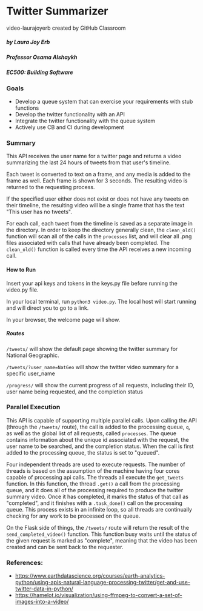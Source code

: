 # Twitter Summarizer
video-laurajoyerb created by GitHub Classroom

##### by Laura Joy Erb
##### Professor Osama Alshaykh
##### EC500: Building Software

### Goals
 - Develop a queue system that can exercise your requirements with stub functions
 - Develop the twitter functionality with an API
 - Integrate the twitter functionality with the queue system
 - Actively use CB and CI during development

### Summary
This API receives the user name for a twitter page and returns a video summarizing the last 24 hours of tweets from that user's timeline.

Each tweet is converted to text on a frame, and any media is added to the frame as well. Each frame is shown for 3 seconds. The resulting video is returned to the requesting process.

If the specified user either does not exist or does not have any tweets on their timeline, the resulting video will be a single frame that has the text "This user has no tweets".

For each call, each tweet from the timeline is saved as a separate image in the directory. In order to keep the directory generally clean, the `clean_old()` function will scan all of the calls in the `processes` list, and will clear all .png files associated with calls that have already been completed. The `clean_old()` function is called every time the API receives a new incoming call.

#### How to Run
Insert your api keys and tokens in the keys.py file before running the video.py file.

In your local terminal, run `python3 video.py`. The local host will start running and will direct you to go to a link.

In your browser, the welcome page will show.

##### Routes
`/tweets/` will show the default page showing the twitter summary for National Geographic.

`/tweets/?user_name=NatGeo` will show the twitter video summary for a specific user_name

`/progress/` will show the current progress of all requests, including their ID, user name being requested, and the completion status

### Parallel Execution
This API is capable of supporting multiple parallel calls. Upon calling the API (through the `/tweets/` route), the call is added to the processing queue, `q`, as well as the global list of all requests, called `processes`. The queue contains information about the unique id associated with the request, the user name to be searched, and the completion status. When the call is first added to the processing queue, the status is set to "queued".

Four independent threads are used to execute requests. The number of threads is based on the assumption of the machine having four cores capable of processing api calls. The threads all execute the `get_tweets` function. In this function, the thread `.get()` a call from the processing queue, and it does all of the processing required to produce the twitter summary video. Once it has completed, it marks the status of that call as "completed", and it finishes with a `.task_done()` call on the processing queue. This process exists in an infinite loop, so all threads are continually checking for any work to be processed on the queue.

On the Flask side of things, the `/tweets/` route will return the result of the `send_completed_video()` function. This function busy waits until the status of the given request is marked as "complete", meaning that the video has been created and can be sent back to the requester.

### References:
- https://www.earthdatascience.org/courses/earth-analytics-python/using-apis-natural-language-processing-twitter/get-and-use-twitter-data-in-python/
- https://hamelot.io/visualization/using-ffmpeg-to-convert-a-set-of-images-into-a-video/
